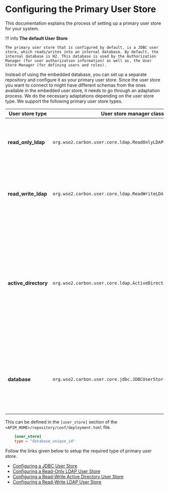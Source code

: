 # Configuring the Primary User Store

This documentation explains the process of setting up a primary user store for your system.

!!! info
    **The default User Store**

    The primary user store that is configured by default, is a JDBC user store, which reads/writes into an internal database. By default, the internal database is H2. This database is used by the Authorization Manager (for user authorization information) as well as, the User Store Manager (for defining users and roles).


Instead of using the embedded database, you can set up a separate repository and configure it as your primary user store. Since the user store you want to connect to might have different schemas from the ones available in the embedded user store, it needs to go through an adaptation process. We do the necessary adaptations depending on the user store type. We support the following primary user store types.

<table>
<colgroup>
<col width="20%" />
<col width="40%" />
<col width="40%" />
</colgroup>
<thead>
<tr class="header">
<th>User store type</th>
<th>User store manager class</th>
<th>Description</th>
</tr>
</thead>
<tbody>
<tr class="odd">
<td><strong>read_only_ldap</strong></td>
<td><code>org.wso2.carbon.user.core.ldap.ReadOnlyLDAPUserStoreManager</code></td>
<td><p>Use <code>read_only_ldap</code> to do read-only operations for external LDAP user stores.</p></td>
</tr>
<tr class="even">
<td><strong>read_write_ldap</strong></td>
<td><code>org.wso2.carbon.user.core.ldap.ReadWriteLDAPUserStoreManager</code></td>
<td><p>Use <code>read_write_ldap</code> for external LDAP user stores to do both read and write operations.</p></td>
</tr>
<tr class="odd">
<td><strong>active_directory</strong></td>
<td><code>org.wso2.carbon.user.core.ldap.ActiveDirectoryUserStoreManager</code></td>
<td><p>Use <code>active_directory</code> to configure an Active Directory Domain Service (AD DS) or Active Directory Lightweight Directory Service (AD LDS). This can be used <strong>only</strong> for read/write operations. If you need to use AD as read-only, you must use <code>read_only_ldap</code> .</p></td>
</tr> 
<tr class="even">
<td><strong>database</strong></td>
<td><code>org.wso2.carbon.user.core.jdbc.JDBCUserStoreManager</code></td>
<td><p>Use <code>database</code> for both internal and external JDBC user stores. This is the user store configuration which is configured by default.</p></td>
</tr>
</tbody>
</table>

This can be defined in the `[user_store]` section of the `<APIM_HOME>/repository/conf/deployment.toml` file.

```toml
    [user_store]
    type = "database_unique_id"
```

Follow the links given below to setup the required type of primary user store.

-   [Configuring a JDBC User Store]({{base_path}}/administer/managing-users-and-roles/managing-user-stores/configure-primary-user-store/configuring-a-jdbc-user-store/)
-   [Configuring a Read-Only LDAP User Store]({{base_path}}/administer/managing-users-and-roles/managing-user-stores/configure-primary-user-store/configuring-a-read-only-ldap-user-store/)
-   [Configuring a Read-Write Active Directory User Store]({{base_path}}/administer/managing-users-and-roles/managing-user-stores/configure-primary-user-store/configuring-a-read-write-active-directory-user-store/)
-   [Configuring a Read-Write LDAP User Store]({{base_path}}/administer/managing-users-and-roles/managing-user-stores/configure-primary-user-store/configuring-a-read-write-ldap-user-store/)
